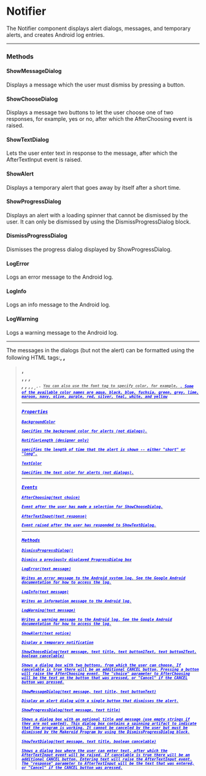 # Notifier

The Notifier component displays alert dialogs, messages, and temporary alerts, and creates Android log entries.

---

### Methods

#### ShowMessageDialog

Displays a message which the user must dismiss by pressing a button.

#### ShowChooseDialog

Displays a message two buttons to let the user choose one of two responses, for example, yes or no, after which the AfterChoosing event is raised.

#### ShowTextDialog

Lets the user enter text in response to the message, after which the AfterTextInput event is raised.

#### ShowAlert

Displays a temporary alert that goes away by itself after a short time.

#### ShowProgressDialog

Displays an alert with a loading spinner that cannot be dismissed by the user. It can only be dismissed by using the DismissProgressDialog block.

#### DismissProgressDialog

Dismisses the progress dialog displayed by ShowProgressDialog.

#### LogError

Logs an error message to the Android log.

#### LogInfo

Logs an info message to the Android log.

#### LogWarning

Logs a warning message to the Android log.

---

The messages in the dialogs (but not the alert) can be formatted using the following HTML tags:<b>, <big>, <blockquote>, <br>, <cite>, <dfn>, <div>, <em>, <small>, <strong>, <sub>, <sup>, <tt>. <u>
You can also use the font tag to specify color, for example, <font color="blue">. Some of the available color names are aqua, black, blue, fuchsia, green, grey, lime, maroon, navy, olive, purple, red, silver, teal, white, and yellow

---

### Properties

#### BackgroundColor

Specifies the background color for alerts (not dialogs).

#### NotifierLength (designer only)

specifies the length of time that the alert is shown -- either "short" or "long".

#### TextColor

Specifies the text color for alerts (not dialogs).

---

### Events

#### AfterChoosing(text choice)

Event after the user has made a selection for ShowChooseDialog.

#### AfterTextInput(text response)

Event raised after the user has responded to ShowTextDialog.

---

### Methods

#### DismissProgressDialog()

Dismiss a previously displayed ProgressDialog box

#### LogError(text message)

Writes an error message to the Android system log. See the Google Android documentation for how to access the log.

#### LogInfo(text message)

Writes an information message to the Android log.

#### LogWarning(text message)

Writes a warning message to the Android log. See the Google Android documentation for how to access the log.

#### ShowAlert(text notice)

Display a temporary notification

#### ShowChooseDialog(text message, text title, text button1Text, text button2Text, boolean cancelable)

Shows a dialog box with two buttons, from which the user can choose. If cancelable is true there will be an additional CANCEL button. Pressing a button will raise the AfterChoosing event. The "choice" parameter to AfterChoosing will be the text on the button that was pressed, or "Cancel" if the CANCEL button was pressed.

#### ShowMessageDialog(text message, text title, text buttonText)

Display an alert dialog with a single button that dismisses the alert.

#### ShowProgressDialog(text message, text title)

Shows a dialog box with an optional title and message (use empty strings if they are not wanted). This dialog box contains a spinning artifact to indicate that the program is working. It cannot be canceled by the user but must be dismissed by the Makeroid Program by using the DismissProgressDialog block.

#### ShowTextDialog(text message, text title, boolean cancelable)

Shows a dialog box where the user can enter text, after which the AfterTextInput event will be raised. If cancelable is true there will be an additional CANCEL button. Entering text will raise the AfterTextInput event. The "response" parameter to AfterTextInput will be the text that was entered, or "Cancel" if the CANCEL button was pressed.
